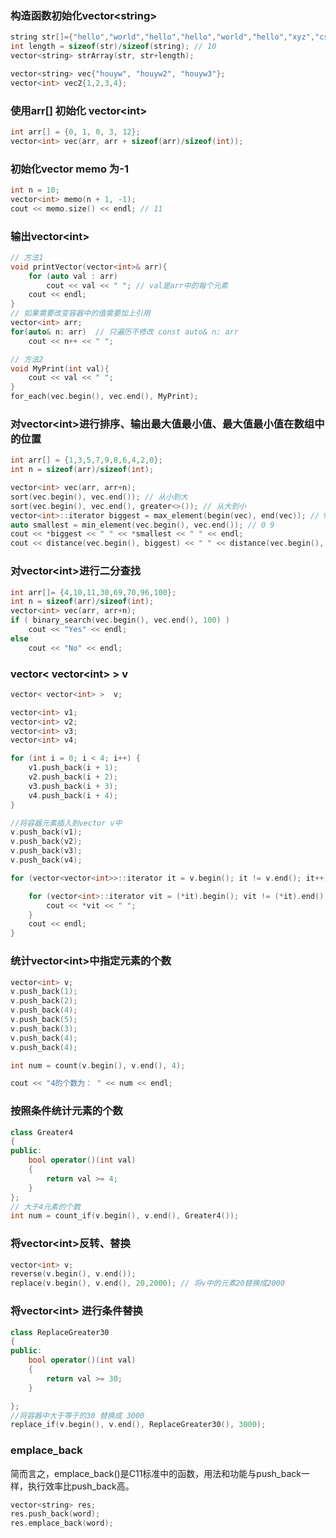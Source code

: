 ### 构造函数初始化vector\<string\>
```C++
string str[]={"hello","world","hello","hello","world","hello","xyz","csl","edg","rng"};
int length = sizeof(str)/sizeof(string); // 10
vector<string> strArray(str, str+length);

vector<string> vec{"houyw", "houyw2", "houyw3"};
vector<int> vec2{1,2,3,4};
```
### 使用arr[] 初始化 vector\<int\>
```C++
int arr[] = {0, 1, 0, 3, 12};
vector<int> vec(arr, arr + sizeof(arr)/sizeof(int));
```
### 初始化vector memo 为-1
```C++
int n = 10;
vector<int> memo(n + 1, -1);
cout << memo.size() << endl; // 11
```
### 输出vector\<int\>
```C++
// 方法1
void printVector(vector<int>& arr){
    for (auto val : arr)
        cout << val << " "; // val是arr中的每个元素
    cout << endl;
}
// 如果需要改变容器中的值需要加上引用
vector<int> arr;
for(auto& n: arr)  // 只遍历不修改 const auto& n: arr
	cout << n++ << " ";

// 方法2
void MyPrint(int val){
    cout << val << " ";
}
for_each(vec.begin(), vec.end(), MyPrint);
```
### 对vector\<int\>进行排序、输出最大值最小值、最大值最小值在数组中的位置
```C++
int arr[] = {1,3,5,7,9,8,6,4,2,0};
int n = sizeof(arr)/sizeof(int);

vector<int> vec(arr, arr+n);
sort(vec.begin(), vec.end()); // 从小到大
sort(vec.begin(), vec.end(), greater<>()); // 从大到小
vector<int>::iterator biggest = max_element(begin(vec), end(vec)); // 9 0
auto smallest = min_element(vec.begin(), vec.end()); // 0 9
cout << *biggest << " " << *smallest << " " << endl;
cout << distance(vec.begin(), biggest) << " " << distance(vec.begin(), smallest) << endl;
```
### 对vector\<int\>进行二分查找
```C++
int arr[]= {4,10,11,30,69,70,96,100};
int n = sizeof(arr)/sizeof(int);
vector<int> vec(arr, arr+n);
if ( binary_search(vec.begin(), vec.end(), 100) )
    cout << "Yes" << endl;
else 
    cout << "No" << endl;
```
### vector< vector\<int\> > v
```C++
vector< vector<int> >  v;

vector<int> v1;
vector<int> v2;
vector<int> v3;
vector<int> v4;

for (int i = 0; i < 4; i++) {
    v1.push_back(i + 1);
    v2.push_back(i + 2);
    v3.push_back(i + 3);
    v4.push_back(i + 4);
}

//将容器元素插入到vector v中
v.push_back(v1);
v.push_back(v2);
v.push_back(v3);
v.push_back(v4);

for (vector<vector<int>>::iterator it = v.begin(); it != v.end(); it++) {

    for (vector<int>::iterator vit = (*it).begin(); vit != (*it).end(); vit++) {
        cout << *vit << " ";
    }
    cout << endl;
}
```
### 统计vector\<int\>中指定元素的个数
```C++
vector<int> v;
v.push_back(1);
v.push_back(2);
v.push_back(4);
v.push_back(5);
v.push_back(3);
v.push_back(4);
v.push_back(4);

int num = count(v.begin(), v.end(), 4);

cout << "4的个数为： " << num << endl;
```
### 按照条件统计元素的个数
```C++
class Greater4
{
public:
	bool operator()(int val)
	{
		return val >= 4;
	}
};
// 大于4元素的个数
int num = count_if(v.begin(), v.end(), Greater4()); 
```
### 将vector\<int\>反转、替换
```C++
vector<int> v;
reverse(v.begin(), v.end());
replace(v.begin(), v.end(), 20,2000); // 将v中的元素20替换成2000
```
### 将vector\<int\> 进行条件替换
```C++
class ReplaceGreater30
{
public:
	bool operator()(int val)
	{
		return val >= 30;
	}

};
//将容器中大于等于的30 替换成 3000
replace_if(v.begin(), v.end(), ReplaceGreater30(), 3000);
```
### emplace_back
简而言之，emplace_back()是C11标准中的函数，用法和功能与push_back一样，执行效率比push_back高。
```C++
vector<string> res;
res.push_back(word);
res.emplace_back(word);
```

